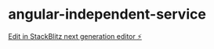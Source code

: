 # angular-independent-service

[Edit in StackBlitz next generation editor ⚡️](https://stackblitz.com/~/github.com/Isaurabhdubey/angular-independent-service)